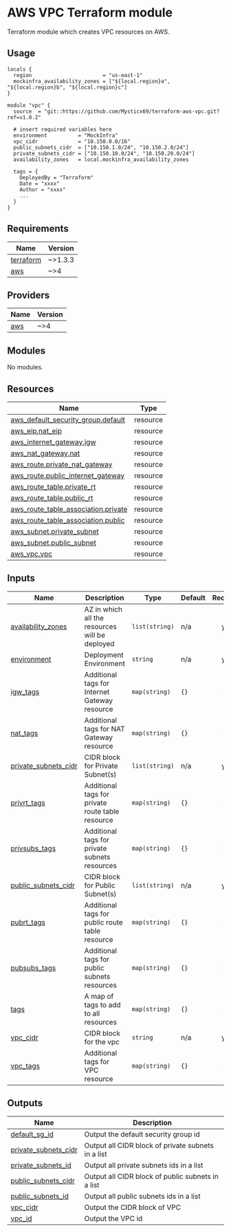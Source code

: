 # AWS VPC Terraform module
Terraform module which creates VPC resources on AWS.

## Usage

```hcl
locals {
  region                       = "us-east-1"
  mockinfra_availability_zones = ["${local.region}a", "${local.region}b", "${local.region}c"]
}

module "vpc" {
  source  = "git::https://github.com/Mysticx69/terraform-aws-vpc.git?ref=v1.0.2"

  # insert required variables here
  environment          = "MockInfra"
  vpc_cidr             = "10.150.0.0/16"
  public_subnets_cidr  = ["10.150.1.0/24", "10.150.2.0/24"]
  private_subnets_cidr = ["10.150.10.0/24", "10.150.20.0/24"]
  availability_zones   = local.mockinfra_availability_zones

  tags = {
    DeployedBy = "Terraform"
    Date = "xxxx"
    Author = "xxxx"
    ...
  }
}
 ```
<!-- BEGINNING OF PRE-COMMIT-TERRAFORM DOCS HOOK -->
## Requirements

| Name | Version |
|------|---------|
| <a name="requirement_terraform"></a> [terraform](#requirement\_terraform) | ~>1.3.3 |
| <a name="requirement_aws"></a> [aws](#requirement\_aws) | ~>4 |

## Providers

| Name | Version |
|------|---------|
| <a name="provider_aws"></a> [aws](#provider\_aws) | ~>4 |

## Modules

No modules.

## Resources

| Name | Type |
|------|------|
| [aws_default_security_group.default](https://registry.terraform.io/providers/hashicorp/aws/latest/docs/resources/default_security_group) | resource |
| [aws_eip.nat_eip](https://registry.terraform.io/providers/hashicorp/aws/latest/docs/resources/eip) | resource |
| [aws_internet_gateway.igw](https://registry.terraform.io/providers/hashicorp/aws/latest/docs/resources/internet_gateway) | resource |
| [aws_nat_gateway.nat](https://registry.terraform.io/providers/hashicorp/aws/latest/docs/resources/nat_gateway) | resource |
| [aws_route.private_nat_gateway](https://registry.terraform.io/providers/hashicorp/aws/latest/docs/resources/route) | resource |
| [aws_route.public_internet_gateway](https://registry.terraform.io/providers/hashicorp/aws/latest/docs/resources/route) | resource |
| [aws_route_table.private_rt](https://registry.terraform.io/providers/hashicorp/aws/latest/docs/resources/route_table) | resource |
| [aws_route_table.public_rt](https://registry.terraform.io/providers/hashicorp/aws/latest/docs/resources/route_table) | resource |
| [aws_route_table_association.private](https://registry.terraform.io/providers/hashicorp/aws/latest/docs/resources/route_table_association) | resource |
| [aws_route_table_association.public](https://registry.terraform.io/providers/hashicorp/aws/latest/docs/resources/route_table_association) | resource |
| [aws_subnet.private_subnet](https://registry.terraform.io/providers/hashicorp/aws/latest/docs/resources/subnet) | resource |
| [aws_subnet.public_subnet](https://registry.terraform.io/providers/hashicorp/aws/latest/docs/resources/subnet) | resource |
| [aws_vpc.vpc](https://registry.terraform.io/providers/hashicorp/aws/latest/docs/resources/vpc) | resource |

## Inputs

| Name | Description | Type | Default | Required |
|------|-------------|------|---------|:--------:|
| <a name="input_availability_zones"></a> [availability\_zones](#input\_availability\_zones) | AZ in which all the resources will be deployed | `list(string)` | n/a | yes |
| <a name="input_environment"></a> [environment](#input\_environment) | Deployment Environment | `string` | n/a | yes |
| <a name="input_igw_tags"></a> [igw\_tags](#input\_igw\_tags) | Additional tags for Internet Gateway resource | `map(string)` | `{}` | no |
| <a name="input_nat_tags"></a> [nat\_tags](#input\_nat\_tags) | Additional tags for NAT Gateway resource | `map(string)` | `{}` | no |
| <a name="input_private_subnets_cidr"></a> [private\_subnets\_cidr](#input\_private\_subnets\_cidr) | CIDR block for Private Subnet(s) | `list(string)` | n/a | yes |
| <a name="input_privrt_tags"></a> [privrt\_tags](#input\_privrt\_tags) | Additional tags for private route table resource | `map(string)` | `{}` | no |
| <a name="input_privsubs_tags"></a> [privsubs\_tags](#input\_privsubs\_tags) | Additional tags for private subnets resources | `map(string)` | `{}` | no |
| <a name="input_public_subnets_cidr"></a> [public\_subnets\_cidr](#input\_public\_subnets\_cidr) | CIDR block for Public Subnet(s) | `list(string)` | n/a | yes |
| <a name="input_pubrt_tags"></a> [pubrt\_tags](#input\_pubrt\_tags) | Additional tags for public route table resource | `map(string)` | `{}` | no |
| <a name="input_pubsubs_tags"></a> [pubsubs\_tags](#input\_pubsubs\_tags) | Additional tags for public subnets resources | `map(string)` | `{}` | no |
| <a name="input_tags"></a> [tags](#input\_tags) | A map of tags to add to all resources | `map(string)` | `{}` | no |
| <a name="input_vpc_cidr"></a> [vpc\_cidr](#input\_vpc\_cidr) | CIDR block for the vpc | `string` | n/a | yes |
| <a name="input_vpc_tags"></a> [vpc\_tags](#input\_vpc\_tags) | Additional tags for VPC resource | `map(string)` | `{}` | no |

## Outputs

| Name | Description |
|------|-------------|
| <a name="output_default_sg_id"></a> [default\_sg\_id](#output\_default\_sg\_id) | Output the default security group id |
| <a name="output_private_subnets_cidr"></a> [private\_subnets\_cidr](#output\_private\_subnets\_cidr) | Output all CIDR block of private subnets in a list |
| <a name="output_private_subnets_id"></a> [private\_subnets\_id](#output\_private\_subnets\_id) | Output all private subnets ids in a list |
| <a name="output_public_subnets_cidr"></a> [public\_subnets\_cidr](#output\_public\_subnets\_cidr) | Output all CIDR block of public subnets in a list |
| <a name="output_public_subnets_id"></a> [public\_subnets\_id](#output\_public\_subnets\_id) | Output all public subnets ids in a list |
| <a name="output_vpc_cidr"></a> [vpc\_cidr](#output\_vpc\_cidr) | Output the CIDR block of VPC |
| <a name="output_vpc_id"></a> [vpc\_id](#output\_vpc\_id) | Output the VPC id |
<!-- END OF PRE-COMMIT-TERRAFORM DOCS HOOK -->
